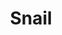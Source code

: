 ---
templateKey: blog-post
featuredpost: false
featuredimage: /assets/Snail.png
title: Snail
description: Fish|Crabpot
testfield: 1442
---